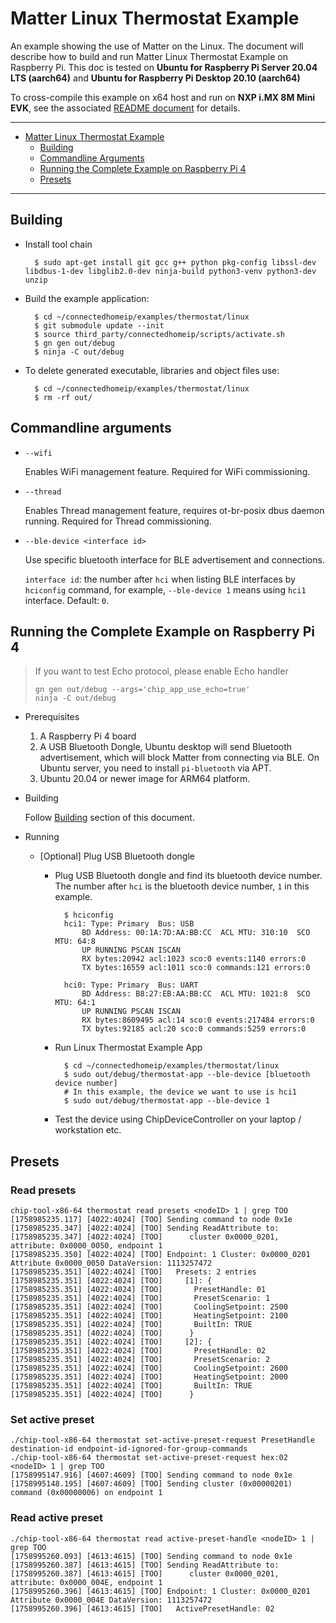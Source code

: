 # Matter Linux Thermostat Example

An example showing the use of Matter on the Linux. The document will describe how
to build and run Matter Linux Thermostat Example on Raspberry Pi. This doc is tested
on **Ubuntu for Raspberry Pi Server 20.04 LTS (aarch64)** and **Ubuntu for
Raspberry Pi Desktop 20.10 (aarch64)**

To cross-compile this example on x64 host and run on **NXP i.MX 8M Mini**
**EVK**, see the associated
[README document](../../../docs/guides/nxp/nxp_imx8m_linux_examples.md) for
details.

<hr>

-   [Matter Linux Thermostat Example](#matter-linux-lighting-example)
    -   [Building](#building)
    -   [Commandline Arguments](#commandline-arguments)
    -   [Running the Complete Example on Raspberry Pi 4](#running-the-complete-example-on-raspberry-pi-4)
    -   [Presets](#presets)

<hr>

## Building

-   Install tool chain

          $ sudo apt-get install git gcc g++ python pkg-config libssl-dev libdbus-1-dev libglib2.0-dev ninja-build python3-venv python3-dev unzip

-   Build the example application:

          $ cd ~/connectedhomeip/examples/thermostat/linux
          $ git submodule update --init
          $ source third_party/connectedhomeip/scripts/activate.sh
          $ gn gen out/debug
          $ ninja -C out/debug

-   To delete generated executable, libraries and object files use:

          $ cd ~/connectedhomeip/examples/thermostat/linux
          $ rm -rf out/

## Commandline arguments

-   `--wifi`

    Enables WiFi management feature. Required for WiFi commissioning.

-   `--thread`

    Enables Thread management feature, requires ot-br-posix dbus daemon running.
    Required for Thread commissioning.

-   `--ble-device <interface id>`

    Use specific bluetooth interface for BLE advertisement and connections.

    `interface id`: the number after `hci` when listing BLE interfaces by
    `hciconfig` command, for example, `--ble-device 1` means using `hci1`
    interface. Default: `0`.

## Running the Complete Example on Raspberry Pi 4

> If you want to test Echo protocol, please enable Echo handler
>
>     gn gen out/debug --args='chip_app_use_echo=true'
>     ninja -C out/debug

-   Prerequisites

    1. A Raspberry Pi 4 board
    2. A USB Bluetooth Dongle, Ubuntu desktop will send Bluetooth advertisement,
       which will block Matter from connecting via BLE. On Ubuntu server, you
       need to install `pi-bluetooth` via APT.
    3. Ubuntu 20.04 or newer image for ARM64 platform.

-   Building

    Follow [Building](#building) section of this document.

-   Running

    -   [Optional] Plug USB Bluetooth dongle

        -   Plug USB Bluetooth dongle and find its bluetooth device number. The
            number after `hci` is the bluetooth device number, `1` in this
            example.

                  $ hciconfig
                  hci1:	Type: Primary  Bus: USB
                      BD Address: 00:1A:7D:AA:BB:CC  ACL MTU: 310:10  SCO MTU: 64:8
                      UP RUNNING PSCAN ISCAN
                      RX bytes:20942 acl:1023 sco:0 events:1140 errors:0
                      TX bytes:16559 acl:1011 sco:0 commands:121 errors:0

                  hci0:	Type: Primary  Bus: UART
                      BD Address: B8:27:EB:AA:BB:CC  ACL MTU: 1021:8  SCO MTU: 64:1
                      UP RUNNING PSCAN ISCAN
                      RX bytes:8609495 acl:14 sco:0 events:217484 errors:0
                      TX bytes:92185 acl:20 sco:0 commands:5259 errors:0

        -   Run Linux Thermostat Example App

                  $ cd ~/connectedhomeip/examples/thermostat/linux
                  $ sudo out/debug/thermostat-app --ble-device [bluetooth device number]
                  # In this example, the device we want to use is hci1
                  $ sudo out/debug/thermostat-app --ble-device 1

        -   Test the device using ChipDeviceController on your laptop /
            workstation etc.

## Presets

### Read presets

```shell
chip-tool-x86-64 thermostat read presets <nodeID> 1 | grep TOO
[1758985235.117] [4022:4024] [TOO] Sending command to node 0x1e
[1758985235.347] [4022:4024] [TOO] Sending ReadAttribute to:
[1758985235.347] [4022:4024] [TOO]      cluster 0x0000_0201, attribute: 0x0000_0050, endpoint 1
[1758985235.350] [4022:4024] [TOO] Endpoint: 1 Cluster: 0x0000_0201 Attribute 0x0000_0050 DataVersion: 1113257472
[1758985235.351] [4022:4024] [TOO]   Presets: 2 entries
[1758985235.351] [4022:4024] [TOO]     [1]: {
[1758985235.351] [4022:4024] [TOO]       PresetHandle: 01
[1758985235.351] [4022:4024] [TOO]       PresetScenario: 1
[1758985235.351] [4022:4024] [TOO]       CoolingSetpoint: 2500
[1758985235.351] [4022:4024] [TOO]       HeatingSetpoint: 2100
[1758985235.351] [4022:4024] [TOO]       BuiltIn: TRUE
[1758985235.351] [4022:4024] [TOO]      }
[1758985235.351] [4022:4024] [TOO]     [2]: {
[1758985235.351] [4022:4024] [TOO]       PresetHandle: 02
[1758985235.351] [4022:4024] [TOO]       PresetScenario: 2
[1758985235.351] [4022:4024] [TOO]       CoolingSetpoint: 2600
[1758985235.351] [4022:4024] [TOO]       HeatingSetpoint: 2000
[1758985235.351] [4022:4024] [TOO]       BuiltIn: TRUE
[1758985235.351] [4022:4024] [TOO]      }
```

### Set active preset

```shell
./chip-tool-x86-64 thermostat set-active-preset-request PresetHandle destination-id endpoint-id-ignored-for-group-commands
./chip-tool-x86-64 thermostat set-active-preset-request hex:02 <nodeID> 1 | grep TOO
[1758995147.916] [4607:4609] [TOO] Sending command to node 0x1e
[1758995148.195] [4607:4609] [TOO] Sending cluster (0x00000201) command (0x00000006) on endpoint 1
```

### Read active preset

```shell
./chip-tool-x86-64 thermostat read active-preset-handle <nodeID> 1 | grep TOO
[1758995260.093] [4613:4615] [TOO] Sending command to node 0x1e
[1758995260.387] [4613:4615] [TOO] Sending ReadAttribute to:
[1758995260.387] [4613:4615] [TOO]      cluster 0x0000_0201, attribute: 0x0000_004E, endpoint 1
[1758995260.396] [4613:4615] [TOO] Endpoint: 1 Cluster: 0x0000_0201 Attribute 0x0000_004E DataVersion: 1113257472
[1758995260.396] [4613:4615] [TOO]   ActivePresetHandle: 02
```

